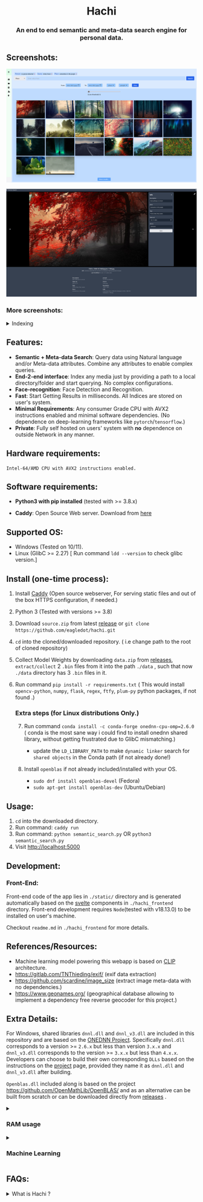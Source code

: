 <h1 align="center">Hachi</h1>

<h3 align="center">
    An end to end semantic and meta-data search engine for personal data.
</h1>

## Screenshots:
![query](/images/assets/screenshot_query.png "query screenshot")

![image_card](/images/assets/screenshot_image_card.png "image card screenshot")

### More screenshots:
	
<details>
	<summary>Indexing</summary>
    <img src = "/images/assets/screenshot_indexing.png" alt="screenshot indexing">
</details>

## Features:
- **Semantic + Meta-data Search**: Query data using Natural language and/or Meta-data attributes. Combine any attributes to enable complex queries.
- **End-2-end interface**: Index any media just by providing a path to a local directory/folder and start querying. No complex configurations. 
- **Face-recognition**: Face Detection and Recognition.
- **Fast**: Start Getting Results in milliseconds. All Indices are stored on user's system.
- **Minimal Requirements**: Any consumer Grade CPU with AVX2 instructions enabled and minimal software dependencies. (No dependence on deep-learning frameworks like ``pytorch``/``tensorflow``.)
- **Private**: Fully self hosted on users' system with **no** dependence on outside Network in any manner.

## Hardware requirements:
    Intel-64/AMD CPU with AVX2 instructions enabled.

## Software requirements:
-   **Python3 with pip installed** (tested with >= 3.8.x)

-   **Caddy**:  Open Source Web server. Download from [here](https://caddyserver.com/docs/install)

## Supported OS:
* Windows (Tested on 10/11).
* Linux   (GlibC >= 2.27)         [ Run command ``ldd --version`` to check glibc version.]

## Install (one-time process):

1. Install [Caddy](https://caddyserver.com/docs/install) (Open source webserver, For serving static files and out of the box HTTPS configuration, if needed.)
2. Python 3 (Tested with versions >= 3.8)
3. Download ``source.zip``  from latest [release](https://github.com/eagledot/hachi/releases) or ``git clone https://github.com/eagledot/hachi.git``
4. ``cd`` into the cloned/downloaded repository.       ( i.e change path to the root of cloned repository)
5. Collect Model Weights by downloading ``data.zip`` from  [releases](https://github.com/eagledot/hachi/releases/download/v1.0/data.zip), ``extract/collect`` 2 `.bin` files from it into the path ``./data`` , such that now ``./data`` directory has 3 ``.bin`` files in it.
6. Run command ``pip install -r requirements.txt``   ( This would install ``opencv-python``, ``numpy``, ``flask``, ``regex``, ``ftfy``, ``plum-py`` python packages, if not found .)

    ### Extra steps (for Linux distributions Only.)

    7. Run command ``conda install -c conda-forge onednn-cpu-omp=2.6.0`` ( conda is the most sane way i could find to install onednn shared library, without getting frustrated due to GlibC mismatching.)

        * update the ``LD_LIBRARY_PATH`` to make ``dynamic linker`` search for ``shared objects`` in the Conda path (if     not already done!)

    8. Install ``openblas`` if not already included/installed with your OS.
        *   ``sudo dnf install openblas-devel`` (Fedora)
        *   ``sudo apt-get install openblas-dev``  (Ubuntu/Debian)

## Usage:
1. ``cd`` into the downloaded directory.
2.  Run command: ``caddy run``
3. Run command: ``python semantic_search.py``  OR ``python3 semantic_search.py``
4. Visit [http://localhost:5000](http://localhost:5000)

## Development:

### Front-End:
Front-end code of the app lies in ``./static/`` directory and is generated automatically based on the [svelte](https://svelte.dev/) components in ``./hachi_frontend`` directory.
Front-end development requires ``Node``(tested with v18.13.0) to be installed on user's machine.

Checkout ``readme.md`` in ``./hachi_frontend`` for more details. 


## References/Resources:
* Machine learning model powering this webapp is based on [CLIP](https://github.com/openai/CLIP) architecture.
* https://gitlab.com/TNThieding/exif/ (exif data extraction)
* https://github.com/scardine/image_size (extract image meta-data with no dependencies.)
* https://www.geonames.org/   (geographical database allowing to implement a dependency free reverse geocoder for this project.)

## Extra Details:
For Windows, shared libraries  ``dnnl.dll`` and ``dnnl_v3.dll`` are included in this repository and are based on the [ONEDNN Project](https://github.com/oneapi-src/oneDNN).
Specifically ``dnnl.dll`` corresponds to a version >= ``2.6.x`` but less than version ``3.x.x`` and ``dnnl_v3.dll`` corresponds to the version >= ``3.x.x`` but less than ``4.x.x``.
Developers can choose to build their own corresponding ``DLLs`` based on the instructions on the [project](https://github.com/oneapi-src/oneDNN#requirements-for-building-from-source) page, provided they name it as ``dnnl.dll`` and ``dnnl_v3.dll`` after building.

``Openblas.dll`` included along is based on the project https://github.com/OpenMathLib/OpenBLAS/ and as an alternative can be built from scratch or can be downloaded directly from [releases](https://github.com/OpenMathLib/OpenBLAS/releases) . 

<details>
   <summary><h3>RAM usage</h3></summary>
  
  Server hovers at 1100 Mb of RAM usage, which also includes around 650 Mb usage by CLIP Machine-learning model.
  In future, idea is to use ``image-encoder`` only during indexing, which should save us about 350 Mb RAM usage.

</details>

<details>
    <summary><h3>Machine Learning</h3></summary>

  Machine learning portion currently is comprised of <b>CLIP</b>, and a Face-recognition pipeline, based on the following code repositories.

  * https://github.com/biubug6/Pytorch_Retinface (for face detection and landmarks prediction).

  * https://github.com/TreB1eN/insightFace_Pytorch (for face recognition)
  
  * https://github.com/openai/clip                 (CLIP image and text encoders)

  Compiled models shipped along are modified (and fine-tuned) versions, built upon the work mentioned above and are written completely in Nim for production deployment.
  `__init__` files in `ML` directory should be modified in case a user wants to use a custom/new model in-place of default models, or open an issue in case needs help !

</details>
  

## FAQs:

<details>
	<summary>What is Hachi ?</summary>

Hachi is an end to end semantic and meta-data search engine for personal data.	

**end to end**: It takes care of embeddings generation, meta-data extraction, storage, and retrieval without any intervention for data in a directory pointed to by user. It doesn't modify original data in any form.   	

**Semantic**:   Understands natural language query.

**meta-data**:  Extracts possible meta-data like `filename`, `directory`, available `exif-data` for a resource like an image. 

**Search**:    Provides an unified interface to allow search using semantic and/or meta-data attributes, hence allowing complex queries.


</details>
